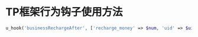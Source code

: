 # TP框架行为钩子使用方法

```php
u_hook('businessRechargeAfter', ['recharge_money' => $num, 'uid' => $uid ]);
```
